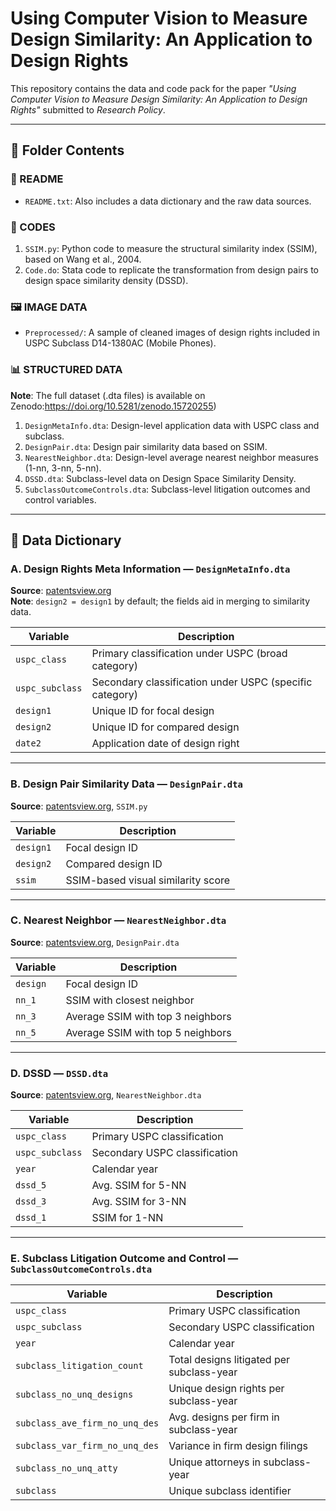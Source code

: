 # Using Computer Vision to Measure Design Similarity: An Application to Design Rights

This repository contains the data and code pack for the paper _"Using Computer Vision to Measure Design Similarity: An Application to Design Rights"_ submitted to *Research Policy*.

---

## 📁 Folder Contents

### 📄 README
- `README.txt`: Also includes a data dictionary and the raw data sources.

### 🧮 CODES
1. `SSIM.py`: Python code to measure the structural similarity index (SSIM), based on Wang et al., 2004.
2. `Code.do`: Stata code to replicate the transformation from design pairs to design space similarity density (DSSD).

### 🖼️ IMAGE DATA
- `Preprocessed/`: A sample of cleaned images of design rights included in USPC Subclass D14-1380AC (Mobile Phones).

### 📊 STRUCTURED DATA 
**Note**: The full dataset (.dta files) is available on Zenodo:https://doi.org/10.5281/zenodo.15720255)
1. `DesignMetaInfo.dta`: Design-level application data with USPC class and subclass.
2. `DesignPair.dta`: Design pair similarity data based on SSIM.
3. `NearestNeighbor.dta`: Design-level average nearest neighbor measures (1-nn, 3-nn, 5-nn).
4. `DSSD.dta`: Subclass-level data on Design Space Similarity Density.
5. `SubclassOutcomeControls.dta`: Subclass-level litigation outcomes and control variables.

---

## 📘 Data Dictionary

### A. Design Rights Meta Information — `DesignMetaInfo.dta`
**Source**: [patentsview.org](https://patentsview.org)  
**Note**: `design2 = design1` by default; the fields aid in merging to similarity data.

| Variable        | Description |
|----------------|-------------|
| `uspc_class`   | Primary classification under USPC (broad category) |
| `uspc_subclass`| Secondary classification under USPC (specific category) |
| `design1`      | Unique ID for focal design |
| `design2`      | Unique ID for compared design |
| `date2`        | Application date of design right |

---

### B. Design Pair Similarity Data — `DesignPair.dta`
**Source**: [patentsview.org](https://patentsview.org), `SSIM.py`

| Variable  | Description |
|-----------|-------------|
| `design1` | Focal design ID |
| `design2` | Compared design ID |
| `ssim`    | SSIM-based visual similarity score |

---

### C. Nearest Neighbor — `NearestNeighbor.dta`
**Source**: [patentsview.org](https://patentsview.org), `DesignPair.dta`

| Variable  | Description |
|-----------|-------------|
| `design`  | Focal design ID |
| `nn_1`    | SSIM with closest neighbor |
| `nn_3`    | Average SSIM with top 3 neighbors |
| `nn_5`    | Average SSIM with top 5 neighbors |

---

### D. DSSD — `DSSD.dta`
**Source**: [patentsview.org](https://patentsview.org), `NearestNeighbor.dta`

| Variable     | Description |
|--------------|-------------|
| `uspc_class` | Primary USPC classification |
| `uspc_subclass` | Secondary USPC classification |
| `year`       | Calendar year |
| `dssd_5`     | Avg. SSIM for 5-NN |
| `dssd_3`     | Avg. SSIM for 3-NN |
| `dssd_1`     | SSIM for 1-NN |

---

### E. Subclass Litigation Outcome and Control — `SubclassOutcomeControls.dta`

| Variable                       | Description |
|--------------------------------|-------------|
| `uspc_class`                   | Primary USPC classification |
| `uspc_subclass`               | Secondary USPC classification |
| `year`                         | Calendar year |
| `subclass_litigation_count`    | Total designs litigated per subclass-year |
| `subclass_no_unq_designs`      | Unique design rights per subclass-year |
| `subclass_ave_firm_no_unq_des`| Avg. designs per firm in subclass-year |
| `subclass_var_firm_no_unq_des`| Variance in firm design filings |
| `subclass_no_unq_atty`         | Unique attorneys in subclass-year |
| `subclass`                     | Unique subclass identifier |



